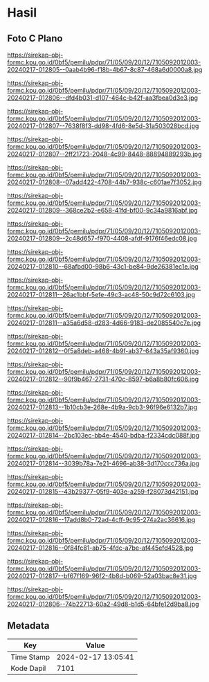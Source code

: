 # Hasil

## Foto C Plano

https://sirekap-obj-formc.kpu.go.id/0bf5/pemilu/pdpr/71/05/09/20/12/7105092012003-20240217-012805--0aab4b96-f18b-4b67-8c87-468a6d0000a8.jpg

https://sirekap-obj-formc.kpu.go.id/0bf5/pemilu/pdpr/71/05/09/20/12/7105092012003-20240217-012806--dfd4b031-d107-464c-b42f-aa3fbea0d3e3.jpg

https://sirekap-obj-formc.kpu.go.id/0bf5/pemilu/pdpr/71/05/09/20/12/7105092012003-20240217-012807--7638f8f3-dd98-4fd6-8e5d-31a503028bcd.jpg

https://sirekap-obj-formc.kpu.go.id/0bf5/pemilu/pdpr/71/05/09/20/12/7105092012003-20240217-012807--2ff21723-2048-4c99-8448-88894889293b.jpg

https://sirekap-obj-formc.kpu.go.id/0bf5/pemilu/pdpr/71/05/09/20/12/7105092012003-20240217-012808--07add422-4708-44b7-938c-c601ae7f3052.jpg

https://sirekap-obj-formc.kpu.go.id/0bf5/pemilu/pdpr/71/05/09/20/12/7105092012003-20240217-012809--368ce2b2-e658-41fd-bf00-9c34a9816abf.jpg

https://sirekap-obj-formc.kpu.go.id/0bf5/pemilu/pdpr/71/05/09/20/12/7105092012003-20240217-012809--2c48d657-f970-4408-afdf-9176f46edc08.jpg

https://sirekap-obj-formc.kpu.go.id/0bf5/pemilu/pdpr/71/05/09/20/12/7105092012003-20240217-012810--68afbd00-98b6-43c1-be84-9de26381ec1e.jpg

https://sirekap-obj-formc.kpu.go.id/0bf5/pemilu/pdpr/71/05/09/20/12/7105092012003-20240217-012811--26ac1bbf-5efe-49c3-ac48-50c9d72c6103.jpg

https://sirekap-obj-formc.kpu.go.id/0bf5/pemilu/pdpr/71/05/09/20/12/7105092012003-20240217-012811--a35a6d58-d283-4d66-9183-de2085540c7e.jpg

https://sirekap-obj-formc.kpu.go.id/0bf5/pemilu/pdpr/71/05/09/20/12/7105092012003-20240217-012812--0f5a8deb-a468-4b9f-ab37-643a35af9360.jpg

https://sirekap-obj-formc.kpu.go.id/0bf5/pemilu/pdpr/71/05/09/20/12/7105092012003-20240217-012812--90f9b467-2731-470c-8597-b6a8b80fc606.jpg

https://sirekap-obj-formc.kpu.go.id/0bf5/pemilu/pdpr/71/05/09/20/12/7105092012003-20240217-012813--1b10cb3e-268e-4b9a-9cb3-96f96e6132b7.jpg

https://sirekap-obj-formc.kpu.go.id/0bf5/pemilu/pdpr/71/05/09/20/12/7105092012003-20240217-012814--2bc103ec-bb4e-4540-bdba-f2334cdc088f.jpg

https://sirekap-obj-formc.kpu.go.id/0bf5/pemilu/pdpr/71/05/09/20/12/7105092012003-20240217-012814--3039b78a-7e21-4696-ab38-3d170ccc736a.jpg

https://sirekap-obj-formc.kpu.go.id/0bf5/pemilu/pdpr/71/05/09/20/12/7105092012003-20240217-012815--43b29377-05f9-403e-a259-f28073d42151.jpg

https://sirekap-obj-formc.kpu.go.id/0bf5/pemilu/pdpr/71/05/09/20/12/7105092012003-20240217-012816--17add8b0-72ad-4cff-9c95-274a2ac36616.jpg

https://sirekap-obj-formc.kpu.go.id/0bf5/pemilu/pdpr/71/05/09/20/12/7105092012003-20240217-012816--0f84fc81-ab75-4fdc-a7be-af445efd4528.jpg

https://sirekap-obj-formc.kpu.go.id/0bf5/pemilu/pdpr/71/05/09/20/12/7105092012003-20240217-012817--bf67f169-96f2-4b8d-b069-52a03bac8e31.jpg

https://sirekap-obj-formc.kpu.go.id/0bf5/pemilu/pdpr/71/05/09/20/12/7105092012003-20240217-012806--74b22713-60a2-49d8-b1d5-64bfe12d9ba8.jpg


## Metadata

| Key        | Value               |
| ---------- | ------------------- |
| Time Stamp | 2024-02-17 13:05:41 |
| Kode Dapil | 7101                |



